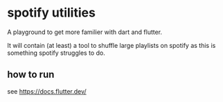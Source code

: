 # spotify utilities

A playground to get more familier with dart and flutter.

It will contain (at least) a tool to shuffle large playlists on spotify as this is something spotify struggles to do.

## how to run

see https://docs.flutter.dev/

